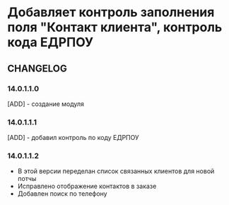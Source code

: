 # Добавляет контроль заполнения поля "Контакт клиента", контроль кода ЕДРПОУ

## CHANGELOG

### 14.0.1.1.0

[ADD] - создание модуля

### 14.0.1.1.1

[ADD] - добавил контроль по коду ЕДРПОУ

### 14.0.1.1.2

- В этой версии переделан список связанных клиентов для новой потчы
- Исправлено отображение контактов в заказе
- Добавлен поиск по телефону
